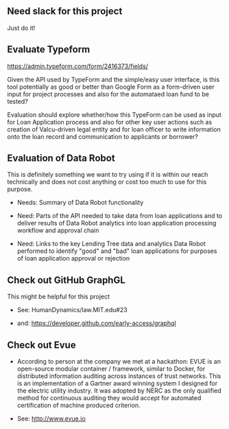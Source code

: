 ## Need slack for this project

Just do it!

## Evaluate Typeform

https://admin.typeform.com/form/2416373/fields/

Given the API used by TypeForm and the simple/easy user interface, is this tool potentially as good or better than Google Form as a form-driven user input for project processes and also for the automataed loan fund to be tested? 

Evaluation should explore whether/how this TypeForm can be used as input for Loan Application process and also for other key user actions such as creation of Valcu-driven legal entity and for loan officer to write information onto the loan record and communication to applicants or borrower?  


## Evaluation of Data Robot

This is definitely something we want to try using if it is within our reach technically and does not cost anything or cost too much to use for this purpose. 

* Needs: Summary of Data Robot functionality

* Need: Parts of the API needed to take data from loan applications and to deliver results of Data Robot analytics into loan application processing workflow and approval chain

* Need: Links to the key Lending Tree data and analytics Data Robot performed to identify "good" and "bad" loan applications for purposes of loan application approval or rejection

## Check out GitHub GraphGL

This might be helpful for this project

* See: HumanDynamics/law.MIT.edu#23

* and: https://developer.github.com/early-access/graphql

## Check out Evue

* According to person at the company we met at a hackathon: EVUE is an open-source modular container / framework, similar to Docker, for distributed information auditing across instances of trust networks. This is an implementation of a Gartner award winning system I designed for the electric utility industry. It was adopted by NERC as the only qualified method for continuous auditing they would accept for automated certification of machine produced criterion.

* See: http://www.evue.io


